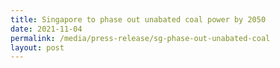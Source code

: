 ```yaml
---
title: Singapore to phase out unabated coal power by 2050
date: 2021-11-04
permalink: /media/press-release/sg-phase-out-unabated-coal
layout: post
---
```

